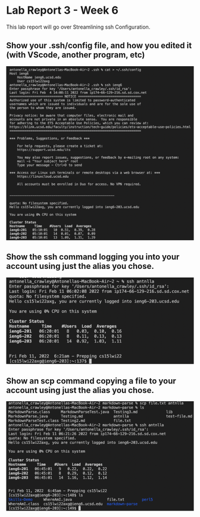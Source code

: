 # Lab Report 3 - Week 6
This lab report will go over Streamlining ssh Configuration.
## Show your .ssh/config file, and how you edited it (with VScode, another program, etc)
![Image](config.png)
## Show the ssh command logging you into your account using just the alias you chose.
![Image](ssh.png)
## Show an scp command copying a file to your account using just the alias you chose.
![Image](scp.png)
